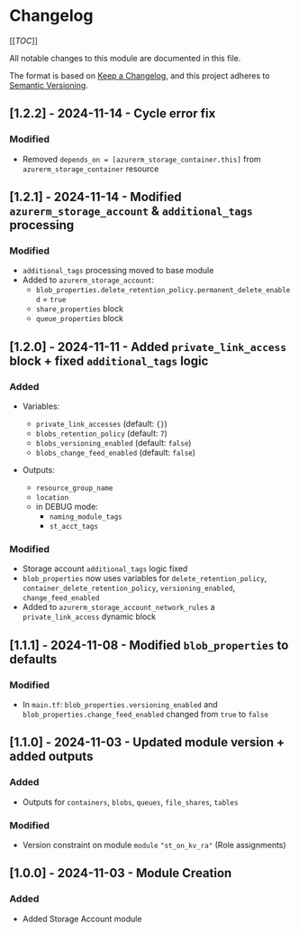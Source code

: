 # Changelog
<!-- markdownlint-disable MD024 -->

[[_TOC_]]

All notable changes to this module are documented in this file.

The format is based on [Keep a Changelog](https://keepachangelog.com/en/1.0.0/),
and this project adheres to [Semantic Versioning](https://semver.org/spec/v2.0.0.html).

<!-- ## [Unreleased]
### Added
### Changed
### Removed -->

## [1.2.2] - 2024-11-14 - Cycle error fix

### Modified

- Removed `depends_on = [azurerm_storage_container.this]` from `azurerm_storage_container` resource

## [1.2.1] - 2024-11-14 - Modified `azurerm_storage_account` & `additional_tags` processing

### Modified

- `additional_tags` processing moved to base module
- Added to `azurerm_storage_account`:
  - `blob_properties.delete_retention_policy.permanent_delete_enabled` = `true`
  - `share_properties` block
  - `queue_properties` block

## [1.2.0] - 2024-11-11 - Added `private_link_access` block + fixed `additional_tags` logic

### Added

- Variables:
  - `private_link_accesses` (default: `{}`)
  - `blobs_retention_policy` (default: `7`)
  - `blobs_versioning_enabled` (default: `false`)
  - `blobs_change_feed_enabled` (default: `false`)

- Outputs:
  - `resource_group_name`
  - `location`
  - in DEBUG mode:
    - `naming_module_tags`
    - `st_acct_tags`

### Modified

- Storage account `additional_tags` logic fixed
- `blob_properties` now uses variables for `delete_retention_policy`, `container_delete_retention_policy`, `versioning_enabled`, `change_feed_enabled`
- Added to `azurerm_storage_account_network_rules` a `private_link_access` dynamic block

## [1.1.1] - 2024-11-08 - Modified `blob_properties` to defaults

### Modified

- In `main.tf`: `blob_properties.versioning_enabled` and `blob_properties.change_feed_enabled` changed from `true` to `false`

## [1.1.0] - 2024-11-03 - Updated module version + added outputs

### Added

- Outputs for `containers`, `blobs`, `queues`, `file_shares`, `tables`

### Modified

- Version constraint on module `module` `"st_on_kv_ra"` (Role assignments)

## [1.0.0] - 2024-11-03 - Module Creation

### Added

- Added Storage Account module
